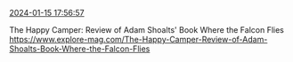 [2024-01-15 17:56:57](https://mstdn.social/@hill_wanderer/111761255144680242)

The Happy Camper: Review of Adam Shoalts&#39; Book Where the Falcon Flies <a href="https://www.explore-mag.com/The-Happy-Camper-Review-of-Adam-Shoalts-Book-Where-the-Falcon-Flies" target="_blank" rel="nofollow noopener noreferrer" translate="no">https://www.explore-mag.com/The-Happy-Camper-Review-of-Adam-Shoalts-Book-Where-the-Falcon-Flies</a>